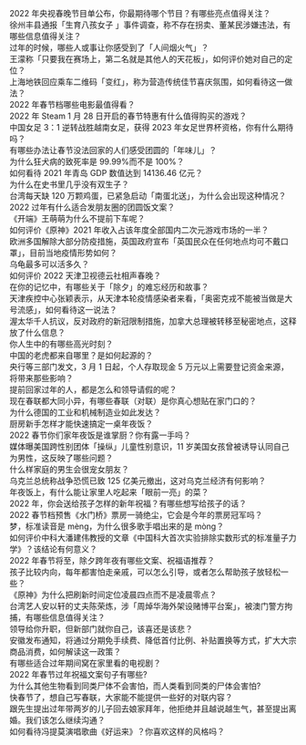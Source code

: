 2022 年央视春晚节目单公布，你最期待哪个节目？有哪些亮点值得关注？  
徐州丰县通报「生育八孩女子 」事件调查，称不存在拐卖、董某民涉嫌违法，有哪些信息值得关注？  
过年的时候，哪些人或事让你感受到了「人间烟火气」？  
王濛称「只要我在赛场上，第二名就是其他人的天花板」，如何评价她对自己的定位？  
上海地铁回应乘车二维码「变红」，称为营造传统佳节喜庆氛围，如何看待这一做法？  
2022 年春节档哪些电影最值得看？  
2022 年 Steam  1 月 28 日开启的春节特惠有什么值得购买的游戏？  
中国女足 3：1 逆转战胜越南女足，获得 2023 年女足世界杯资格，你有什么期待吗？  
有哪些办法让春节没法回家的人们感受团圆的「年味儿」？  
为什么狂犬病的致死率是 99.99%而不是 100%？  
如何看待 2021 年青岛 GDP 数值达到 14136.46 亿元？  
为什么在史书里几乎没有双生子？  
台湾每天缺 120 万颗鸡蛋，已紧急启动「南蛋北送」，为什么会出现这种情况？  
2022 过年有什么适合发朋友圈的团圆饭文案？  
《开端》王萌萌为什么不提前下车呢？  
如何评价《原神》2021 年收入占该年度全部国内二次元游戏市场的一半？  
欧洲多国解除大部分防疫措施，英国政府宣布「英国民众在任何地点均可不戴口罩」，目前当地疫情形势如何？  
乌龟最多可以活多久？  
如何评价 2022 天津卫视德云社相声春晚？  
在你的记忆中，有哪些关于「除夕」的难忘经历和故事？  
天津疾控中心张颖表示，从天津本轮疫情感染者来看，「奥密克戎不能被当做是大号流感」，如何看待这一说法？  
渥太华千人抗议，反对政府的新冠限制措施，加拿大总理被转移至秘密地点，这释放了什么信息？  
你人生中的有哪些高光时刻？  
中国的老虎都来自哪里？是如何起源的？  
央行等三部门发文，3 月 1 日起，个人存取现金 5 万元以上需要登记资金来源，将带来那些影响？  
提前回家过年的人，都是怎么和领导请假的呢？  
现在春联都大同小异，有哪些春联（对联）是你真心想贴在家门口的？  
为什么德国的工业和机械制造业如此发达？  
厨房新手怎样才能快速搞定一桌年夜饭？  
2022 春节你们家年夜饭是谁掌厨？你有露一手吗？  
媒体曝美国跨性别团体「操纵」儿童性别意识，11 岁美国女孩曾被诱导认同自己为男性，这反映了哪些问题？  
什么样家庭的男生会很宠女朋友？  
乌克兰总统称战争恐慌已致 125 亿美元撤出，这对乌克兰经济有何影响？  
年夜饭上，有什么能让家里人吃起来「眼前一亮」的菜？  
2022 年，你会送给孩子怎样的新年祝福？有哪些想写给孩子的话？  
2022 春节档预售《水门桥》票房一骑绝尘，它会是今年的票房冠军吗？  
梦，标准读音是 mèng，为什么很多歌手唱出来的是 mòng？  
如何评价中科大潘建伟教授的文章《中国科大首次实验排除实数形式的标准量子力学》？该结论有何意义？  
2022 年春节将至，除夕跨年夜有哪些文案、祝福语推荐？  
孩子比较内向，每年都害怕走亲戚，可以怎么引导，或者怎么帮助孩子放轻松一些？  
《原神》为什么把刷新时间定位凌晨四点而不是凌晨零点？  
台湾艺人安以轩的丈夫陈荣炼，涉「周焯华海外架设赌博平台案」，被澳门警方拘捕，有哪些信息值得关注？  
领导给你升职，但新部门就你自己，该喜还是该悲？  
安徽发布通知，将通过分期免手续费、降低首付比例、补贴置换等方式，扩大大宗商品消费，如何解读这一政策？  
有哪些适合过年期间窝在家里看的电视剧？  
2022 年春节过年祝福文案句子有哪些?  
为什么其他生物看到同类尸体不会害怕，而人类看到同类的尸体会害怕?  
快春节了，想自己写春联，大家能不能提供一些好的对联内容？  
跟先生提出过年带两岁的儿子回去娘家拜年，他拒绝并且越说越生气，甚至提出离婚。我们该怎么继续沟通？  
如何看待冯提莫演唱歌曲《好运来》？你喜欢这样的风格吗？  
